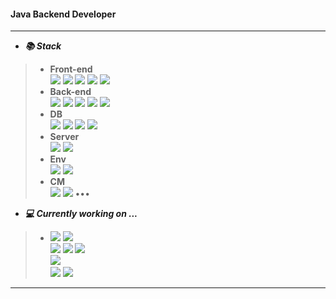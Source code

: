 <!--
- 🔭 I’m currently working on ...
- 🌱 I’m currently learning ...
- 👯 I’m looking to collaborate on ...
- 🤔 I’m looking for help with ...
- 💬 Ask me about ...
- 📫 How to reach me: ...
- 😄 Pronouns: ...
- ⚡ Fun fact: ...
-->

#### Java Backend Developer
----------------------------
 
+ ___📚 Stack___
>   + **Front-end**     
>     <img src="https://img.shields.io/badge/React-61DAFB?style=flat-square&logo=React&logoColor=white"/> 
>     <img src="https://img.shields.io/badge/TypeScript-3178C6?style=flat-square&logo=TypeScript&logoColor=white"/>
>     <img src="https://img.shields.io/badge/JavaScript-F7DF1E?style=flat-square&logo=JavaScript&logoColor=white"/>
>     <img src="https://img.shields.io/badge/HTML5-20c997?style=flat-square&logo=HTML5&logoColor=white"/>
>     <img src="https://img.shields.io/badge/CSS3-1572B6?style=flat-square&logo=CSS3&logoColor=white"/>
>   + **Back-end**  
>     <img src="https://img.shields.io/badge/Java-007396?style=flat-square&logo=Java&logoColor=white"/>
>     <img src="https://img.shields.io/badge/Python-3776AB?style=flat-square&logo=Python&logoColor=white"/>
>     <img src="https://img.shields.io/badge/Spring-6DB33F?style=flat-square&logo=Spring&logoColor=white"/>
>     <img src="https://img.shields.io/badge/Springboot-6DB33F?style=flat-square&logo=Springboot&logoColor=white"/>
>     <img src="https://img.shields.io/badge/Django-092E20?style=flat-square&logo=Django&logoColor=white"/>
>   + **DB**  
>     <img src="https://img.shields.io/badge/MySQL-4479A1?style=flat-square&logo=MySQL&logoColor=white"/>
>     <img src="https://img.shields.io/badge/SQLite-003B57?style=flat-square&logo=SQLite&logoColor=white"/>
>     <img src="https://img.shields.io/badge/MSSQL-CC2927?style=flat-square&logo=MicrosoftSQLServer&logoColor=white"/>
>     <img src="https://img.shields.io/badge/MongoDB-47A248?style=flat-square&logo=MongoDB&logoColor=white"/>
>   + **Server**  
>     <img src="https://img.shields.io/badge/Apache Tomcat-F8DC75?style=flat-square&logo=ApacheTomcat&logoColor=black">
>     <img src="https://img.shields.io/badge/NGINX-009639?style=flat-square&logo=NGINX&logoColor=white">
>   + **Env**  
>     <img src="https://img.shields.io/badge/Linux-FCC624?style=flat-square&logo=Linux&logoColor=black">
>     <img src="https://img.shields.io/badge/Windows-0078D6?style=flat-square&logo=Windows&logoColor=white">
>   + **CM**  
>     <img src="https://img.shields.io/badge/Git-F05032?style=flat-square&logo=Git&logoColor=white">
>     <img src="https://img.shields.io/badge/Subversion-809CC9?style=flat-square&logo=Subversion&logoColor=white">
>     •••
+ ___💻 Currently working on ...___
>   +
>     <img src="https://img.shields.io/badge/Springboot-6DB33F?style=flat-square&logo=Springboot&logoColor=white"/>
>     <img src="https://img.shields.io/badge/React-61DAFB?style=flat-square&logo=React&logoColor=white"/><br>
>     <img src="https://img.shields.io/badge/Java-007396?style=flat-square&logo=Java&logoColor=white"/>
>     <img src="https://img.shields.io/badge/TypeScript-3178C6?style=flat-square&logo=TypeScript&logoColor=white"/>
>     <img src="https://img.shields.io/badge/JavaScript-F7DF1E?style=flat-square&logo=JavaScript&logoColor=white"/><br>
>     <img src="https://img.shields.io/badge/MySQL-4479A1?style=flat-square&logo=MySQL&logoColor=white"/><br>
>     <img src="https://img.shields.io/badge/Git-F05032?style=flat-square&logo=Git&logoColor=white">
>     <img src="https://img.shields.io/badge/Docker-2496ED?style=flat-square&logo=Docker&logoColor=white"> 
----------------------------
 







